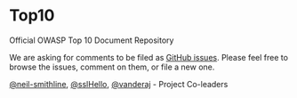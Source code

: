 # Top10
Official OWASP Top 10 Document Repository

We are asking for comments to be filed as [GitHub issues](https://github.com/OWASP/Top10/issues). 
Please feel free to browse the issues, comment on them, or file a new one.

[@neil-smithline](https://github.com/Neil-Smithline), [@sslHello](https://github.com/sslHello), [@vanderaj](https://github.com/vanderaj) - Project Co-leaders
